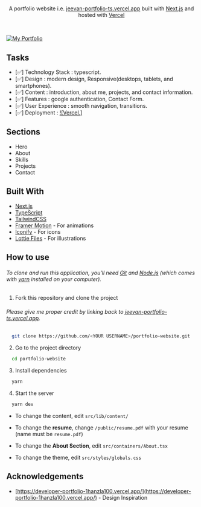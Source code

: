 <h1 align="center">
</h1>
<p align="center">
  A portfolio website i.e. <a href="https://jeevan-portfolio-ts.vercel.app/" target="_blank">jeevan-portfolio-ts.vercel.app</a> built with <a href="https://nextjs.org/" target="_blank">Next.js</a> and hosted with <a href="https://vercel.com/" target="_blank">Vercel</a>
</p>

<br>

[![My Portfolio](https://iili.io/JpAE80P.png)](https://jeevan-portfolio-ts.vercel.app/)

## Tasks

- [✅] Technology Stack : typescript.
- [✅] Design : modern design, Responsive(desktops, tablets, and smartphones).
- [✅] Content : introduction, about me, projects, and contact information.
- [✅] Features : google authentication, Contact Form.
- [✅] User Experience : smooth navigation, transitions.
- [✅] Deployment : [![Vercel.]](https://jeevan-portfolio-ts.vercel.app/)

## Sections

- Hero
- About
- Skills
- Projects
- Contact

## Built With

- [Next.js](https://nextjs.org/)
- [TypeScript](https://www.typescriptlang.org/)
- [TailwindCSS](https://tailwindcss.com/)
- [Framer Motion](https://www.framer.com/motion/) - For animations
- [Iconify](https://icon-sets.iconify.design/) - For icons
- [Lottie Files](https://lottiefiles.com/) - For illustrations

## How to use

###### To clone and run this application, you'll need [Git](https://git-scm.com) and [Node.js](https://nodejs.org/en/download/) (which comes with [yarn](https://yarnpkg.com) installed on your computer).

1. Fork this repository and clone the project

###### Please give me proper credit by linking back to [jeevan-portfolio-ts.vercel.app](https://jeevan-portfolio-ts.vercel.app/).

```bash
  git clone https://github.com/<YOUR USERNAME>/portfolio-website.git
```

2. Go to the project directory

```bash
  cd portfolio-website
```

3. Install dependencies

```bash
  yarn
```

4. Start the server

```bash
  yarn dev
```

- To change the content, edit `src/lib/content/`

- To change the **resume**, change `/public/resume.pdf` with your resume (name must be `resume.pdf`)

- To change the **About Section**, edit `src/containers/About.tsx`

- To change the theme, edit `src/styles/globals.css`


## Acknowledgements

- [https://developer-portfolio-1hanzla100.vercel.app/](https://developer-portfolio-1hanzla100.vercel.app/) - Design Inspiration


